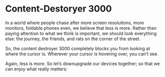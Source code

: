# Content-Destoryer 3000
In a world where people chase after more screen resolutions, more monitors, foldable phones even, we believe that less is more. Rather than paying attention to what we think is important, we should look everything else: the journey, the friends, and rats on the corner of the street. 

So, the content destroyer 3000 completely blocks you from looking at where the cursor is. Wherever your cursor is hovering over, you can’t see.  

Again, less is more. So let’s downupgrade our devices together; so that we can enjoy what really matters: 
